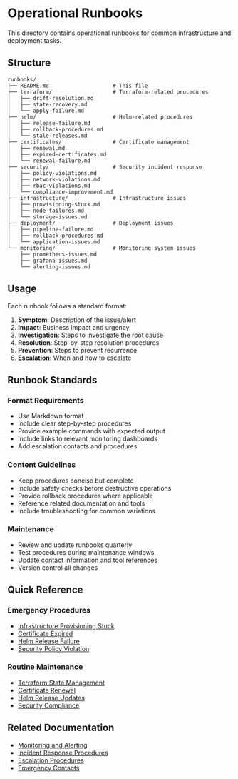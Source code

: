 # Operational Runbooks

This directory contains operational runbooks for common infrastructure and deployment tasks.

## Structure

```
runbooks/
├── README.md                    # This file
├── terraform/                   # Terraform-related procedures
│   ├── drift-resolution.md
│   ├── state-recovery.md
│   └── apply-failure.md
├── helm/                        # Helm-related procedures
│   ├── release-failure.md
│   ├── rollback-procedures.md
│   └── stale-releases.md
├── certificates/                # Certificate management
│   ├── renewal.md
│   ├── expired-certificates.md
│   └── renewal-failure.md
├── security/                    # Security incident response
│   ├── policy-violations.md
│   ├── network-violations.md
│   ├── rbac-violations.md
│   └── compliance-improvement.md
├── infrastructure/              # Infrastructure issues
│   ├── provisioning-stuck.md
│   ├── node-failures.md
│   └── storage-issues.md
├── deployment/                  # Deployment issues
│   ├── pipeline-failure.md
│   ├── rollback-procedures.md
│   └── application-issues.md
└── monitoring/                  # Monitoring system issues
    ├── prometheus-issues.md
    ├── grafana-issues.md
    └── alerting-issues.md
```

## Usage

Each runbook follows a standard format:

1. **Symptom**: Description of the issue/alert
2. **Impact**: Business impact and urgency
3. **Investigation**: Steps to investigate the root cause
4. **Resolution**: Step-by-step resolution procedures
5. **Prevention**: Steps to prevent recurrence
6. **Escalation**: When and how to escalate

## Runbook Standards

### Format Requirements

- Use Markdown format
- Include clear step-by-step procedures
- Provide example commands with expected output
- Include links to relevant monitoring dashboards
- Add escalation contacts and procedures

### Content Guidelines

- Keep procedures concise but complete
- Include safety checks before destructive operations
- Provide rollback procedures where applicable
- Reference related documentation and tools
- Include troubleshooting for common variations

### Maintenance

- Review and update runbooks quarterly
- Test procedures during maintenance windows
- Update contact information and tool references
- Version control all changes

## Quick Reference

### Emergency Procedures

- [Infrastructure Provisioning Stuck](infrastructure/provisioning-stuck.md)
- [Certificate Expired](certificates/expired-certificates.md)
- [Helm Release Failure](helm/release-failure.md)
- [Security Policy Violation](security/policy-violations.md)

### Routine Maintenance

- [Terraform State Management](terraform/state-recovery.md)
- [Certificate Renewal](certificates/renewal.md)
- [Helm Release Updates](helm/stale-releases.md)
- [Security Compliance](security/compliance-improvement.md)

## Related Documentation

- [Monitoring and Alerting](../monitoring.md)
- [Incident Response Procedures](../incident-response.md)
- [Escalation Procedures](../escalation.md)
- [Emergency Contacts](../contacts.md)
